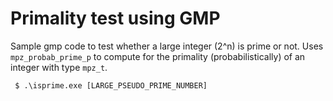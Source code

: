 # Primality test using GMP
 Sample gmp code to test whether a large integer (2^n) is prime or not. 
 Uses ```mpz_probab_prime_p``` to compute for the primality (probabilistically) of an integer with type ```mpz_t```. 

 ``` $ .\isprime.exe [LARGE_PSEUDO_PRIME_NUMBER]```